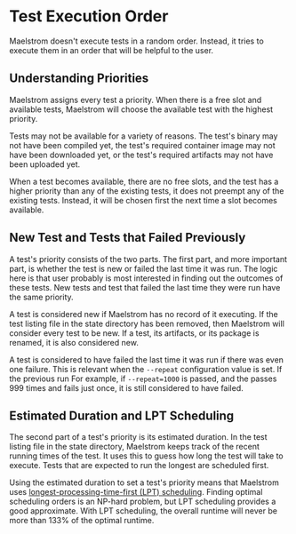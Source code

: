 # Test Execution Order

Maelstrom doesn't execute tests in a random order. Instead, it tries to execute
them in an order that will be helpful to the user.

## Understanding Priorities

Maelstrom assigns every test a priority. When there is a free slot and
available tests, Maelstrom will choose the available test with the highest
priority.

Tests may not be available for a variety of reasons. The test's binary may not
have been compiled yet, the test's required container image may not have been
downloaded yet, or the test's required artifacts may not have been uploaded
yet.

When a test becomes available, there are no free slots, and the test has a
higher priority than any of the existing tests, it does not preempt any of the
existing tests. Instead, it will be chosen first the next time a slot becomes
available.

## New Test and Tests that Failed Previously

A test's priority consists of the two parts. The first part, and more important
part, is whether the test is new or failed the last time it was run. The logic
here is that user probably is most interested in finding out the outcomes of
these tests. New tests and test that failed the last time they were run have
the same priority.

A test is considered new if Maelstrom has no record of it executing. If the
test listing file in the state directory has been removed, then Maelstrom will
consider every test to be new. If a test, its artifacts, or its package is
renamed, it is also considered new.

A test is considered to have failed the last time it was run if there was even
one failure. This is relevant when the `--repeat` configuration value is set.
If the previous run For example, if `--repeat=1000` is passed, and the passes
999 times and fails just once, it is still considered to have failed.

## Estimated Duration and LPT Scheduling

The second part of a test's priority is its estimated duration. In the test
listing file in the state directory, Maelstrom keeps track of the recent
running times of the test. It uses this to guess how long the test will take to
execute. Tests that are expected to run the longest are scheduled first.

Using the estimated duration to set a test's priority means that Maelstrom uses
[longest-processing-time-first (LPT)
scheduling](https://en.wikipedia.org/wiki/Longest-processing-time-first_scheduling).
Finding optimal scheduling orders is an NP-hard problem, but LPT scheduling
provides a good approximate. With LPT scheduling, the overall runtime will
never be more than 133% of the optimal runtime.
